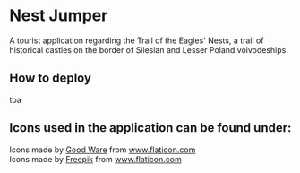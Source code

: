 # Nest Jumper

A tourist application regarding the Trail of the Eagles' Nests, a trail of historical castles on the border of Silesian and Lesser Poland voivodeships.

## How to deploy

tba


## Icons used in the application can be found under:

<div>Icons made by <a href="https://www.flaticon.com/authors/good-ware" title="Good Ware">Good Ware</a> from <a href="https://www.flaticon.com/" title="Flaticon">www.flaticon.com</a></div><div>Icons made by <a href="https://www.freepik.com" title="Freepik">Freepik</a> from <a href="https://www.flaticon.com/" title="Flaticon">www.flaticon.com</a></div>
